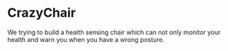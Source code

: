 # CrazyChair
We trying to build a health sensing chair which can not only monitor your health and warn you when you have a wrong posture.
